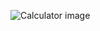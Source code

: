 ![Calculator image](https://user-images.githubusercontent.com/81759525/235299094-c4872c5c-19e1-4ca8-9f2a-61d0172332eb.jpg)

